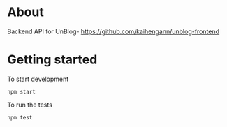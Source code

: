 # About
Backend API for UnBlog- https://github.com/kaihengann/unblog-frontend

# Getting started

To start development

```
npm start
```

To run the tests

```
npm test
```
